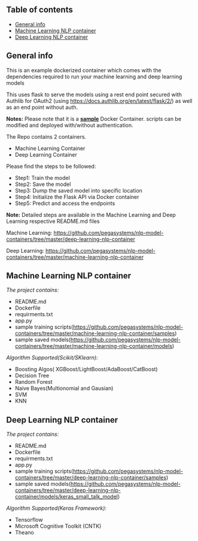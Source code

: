## Table of contents
* [General info](#general-info)
* [Machine Learning NLP container](#machine-learning-nlp-container)
* [Deep Learning NLP container](#deep-learning-nlp-container)

## General info
This is an example dockerized container which comes with the dependencies required to run your machine learning and deep learning models

This uses flask to serve the models using a rest end point secured with Authlib for OAuth2 (using https://docs.authlib.org/en/latest/flask/2/) as well as 
an end point without auth.


<b>Notes:</b> Please note that it is a <b><u>sample</u></b> Docker Container. scripts can be modified and deployed with/without authentication.

The Repo contains 2 containers.
* Machine Learning Container
* Deep Learning Container

Please find the steps to be followed:

* Step1: Train the model
* Step2: Save the model
* Step3: Dump the saved model into specific location
* Step4: Initialize the Flask API via Docker container
* Step5: Predict and access the endpoints

<b>Note:</b> Detailed steps are available in the Machine Learning and Deep Learning respective README.md files

Machine Learning:
https://github.com/pegasystems/nlp-model-containers/tree/master/deep-learning-nlp-container

Deep Learning:
https://github.com/pegasystems/nlp-model-containers/tree/master/machine-learning-nlp-container


## Machine Learning NLP container
<i>The project contains:</i>
* README.md
* Dockerfile
* requirments.txt
* app.py
* sample training scripts(https://github.com/pegasystems/nlp-model-containers/tree/master/machine-learning-nlp-container/samples)
* sample saved models(https://github.com/pegasystems/nlp-model-containers/tree/master/machine-learning-nlp-container/models)

<i>Algorithm Supported(Scikit/SKlearn):</i>
* Boosting Algos( XGBoost/LightBoost/AdaBoost/CatBoost)
* Decision Tree
* Random Forest
* Naive Bayes(Multionomial and Gausian)
* SVM
* KNN

## Deep Learning NLP container
<i>The project contains:</i>
* README.md
* Dockerfile
* requirments.txt
* app.py
* sample training scripts(https://github.com/pegasystems/nlp-model-containers/tree/master/deep-learning-nlp-container/samples)
* sample saved models(https://github.com/pegasystems/nlp-model-containers/tree/master/deep-learning-nlp-container/models/keras_small_talk_model)

<i>Algorithm Supported(Keras Framework):</i>
* Tensorflow
* Microsoft Cognitive Toolkit (CNTK)
* Theano
